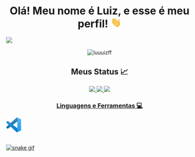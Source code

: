 <h1 align="center">Olá! Meu nome é Luiz, e esse é meu perfil! <img src="https://raw.githubusercontent.com/Luuuizff/Luuuizff/main/master/Assets/Hi.gif" width="29px"> </h1>

<img src="https://github.com/Luuuizff/Luuuizff/blob/main/master/Assets/githubTeste.png"/>
<p align="center"> <img src="https://komarev.com/ghpvc/?username=luuuizff&label=Visitas&color=9a07df&style=flat" alt="luuuizff" /> </p>

<h2 align="center"> Meus Status 📈</h2>
<div align="center">
  <a href="https://www.youtube.com/watch?v=dQw4w9WgXcQ">
  <img height="180em" src="https://github-readme-stats.vercel.app/api?username=luuuizff&show_icons=true&theme=radical&include_all_commits=true&count_private=true"/>
  <img height="180em" src="https://github-readme-stats.vercel.app/api/top-langs/?username=rafaballerini&layout=compact&langs_count=7&theme=radical"/>
  <img width="49%" src="https://github-readme-streak-stats.herokuapp.com/?user=luuuizff&theme=radical" />
</div>
  
<div>
    <h3 align="center">Linguagens e Ferramentas 💻</h3>
    <img width="40" height="40"/ src="https://github.com/Luuuizff/Luuuizff/blob/main/master/Assets/icons/Visual_Studio_Code_1.35_icon.png"/>
</div>

  
<!--
 Themes: https://github.com/anuraghazra/github-readme-stats/blob/master/themes/README.md
-->

##
  
![snake gif](https://github.com/luuuizff/luuuizff/blob/output/github-contribution-grid-snake.gif)
